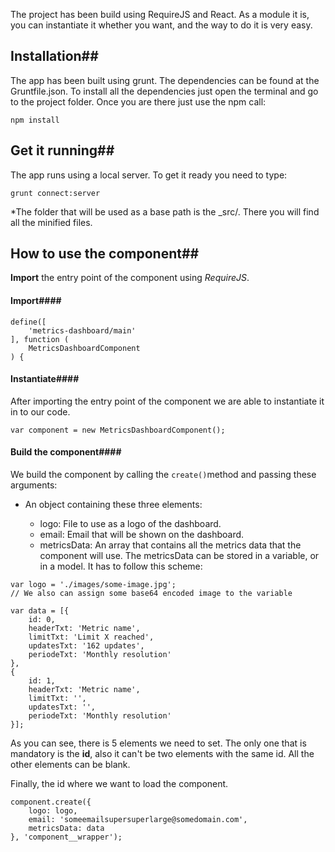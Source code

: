 The project has been build using RequireJS and React. As a module it is, you can instantiate it whether you want, and the way to do it is very easy.

## Installation##

The app has been built using grunt. The dependencies can be found at the Gruntfile.json. To install all the dependencies just open the terminal and go to the project folder. Once you are there just use the npm call: 

```npm install ```


## Get it running##

The app runs using a local server. To get it ready you need to type:

```grunt connect:server```

*The folder that will be used as a base path is the _src/. There you will find all the minified files.

## How to use the component##

**Import** the entry point of the component using *RequireJS*.

#### Import####
```
define([
    'metrics-dashboard/main'
], function (
    MetricsDashboardComponent
) {
```

#### Instantiate####

After importing the entry point of the component we are able to instantiate it in to our code.

```
var component = new MetricsDashboardComponent();
```

#### Build the component####

We build the component by calling the ```create()```method and passing these arguments:

- An object containing these three elements:

	- logo: File to use as a logo of the dashboard.
	- email: Email that will be shown on the dashboard.
	- metricsData: An array that contains all the metrics data 	that the component will use. The metricsData can be stored in 	a variable, or in a model. It has to follow this scheme:

```
var logo = './images/some-image.jpg';
// We also can assign some base64 encoded image to the variable

var data = [{
	id: 0,
	headerTxt: 'Metric name',
	limitTxt: 'Limit X reached',
	updatesTxt: '162 updates',
	periodeTxt: 'Monthly resolution'
},
{
	id: 1,
	headerTxt: 'Metric name',
	limitTxt: '',
	updatesTxt: '',
	periodeTxt: 'Monthly resolution'
}];
```

As you can see, there is 5 elements we need to set. The only one that is mandatory is the **id**, also it can't be two elements with the same id. All the other elements can be blank.

Finally, the id where we want to load the component.

```
component.create({
	logo: logo,
    email: 'someemailsupersuperlarge@somedomain.com',
    metricsData: data
}, 'component__wrapper');
```
